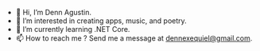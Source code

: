 - 👋 Hi, I’m Denn Agustin.
- 👀 I’m interested in creating apps, music, and poetry. 
- 🌱 I’m currently learning .NET Core.
- 📫 How to reach me ? Send me a message at dennexequiel@gmail.com.

<!---
dennagustin/dennagustin is a ✨ special ✨ repository because its `README.md` (this file) appears on your GitHub profile.
You can click the Preview link to take a look at your changes.
--->
